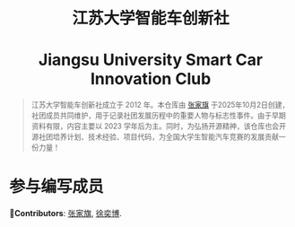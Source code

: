 <h1 align="center">江苏大学智能车创新社</h1>
<h1 align="center">Jiangsu University Smart Car Innovation Club</h1>
<blockquote>
  <p style="font-size: 0.9em; color: #666;">
    江苏大学智能车创新社成立于 2012 年。本仓库由 <a href="https://github.com/Sengokuuuu">张家旗</a> 于2025年10月2日创建，社团成员共同维护，用于记录社团发展历程中的重要人物与标志性事件。由于早期资料有限，内容主要以 2023 学年后为主。同时，为弘扬开源精神，该仓库也会开源社团培养计划、技术经验、项目代码，为全国大学生智能汽车竞赛的发展贡献一份力量！
  </p>
</blockquote>

# 参与编写成员
<p><b>🦉Contributors</b>: <a href="https://github.com/Sengokuuuu">张家旗</a>, <a href="https://github.com/XCMB-haochi">徐奕博</a>.</p> 

<a href="https://github.com/Sengokuuuu/UJS-Intelligent-Vehicle-Innovation-Club/graphs/contributors">
  <img src="" />
</a>

